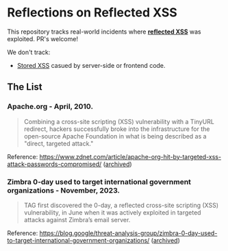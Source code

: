 Reflections on Reflected XSS
============================

This repository tracks real-world incidents where **[reflected XSS](https://portswigger.net/web-security/cross-site-scripting/reflected)** was exploited. PR's welcome!

We don't track:

* [Stored XSS](https://portswigger.net/web-security/cross-site-scripting/stored) casued by server-side or frontend code.


The List
--------

### Apache.org - April, 2010.

> Combining a cross-site scripting (XSS) vulnerability with a TinyURL redirect, hackers successfully broke into the infrastructure for the open-source Apache Foundation in what is being described as a "direct, targeted attack."

Reference: https://www.zdnet.com/article/apache-org-hit-by-targeted-xss-attack-passwords-compromised/ ([archived](https://web.archive.org/web/20170221223703/https://www.zdnet.com/article/apache-org-hit-by-targeted-xss-attack-passwords-compromised/))


### Zimbra 0-day used to target international government organizations - November, 2023.

> TAG first discovered the 0-day, a reflected cross-site scripting (XSS) vulnerability, in June when it was actively exploited in targeted attacks against Zimbra’s email server.

Reference: https://blog.google/threat-analysis-group/zimbra-0-day-used-to-target-international-government-organizations/ ([archived](https://web.archive.org/web/20240112182056/https://blog.google/threat-analysis-group/zimbra-0-day-used-to-target-international-government-organizations/))
